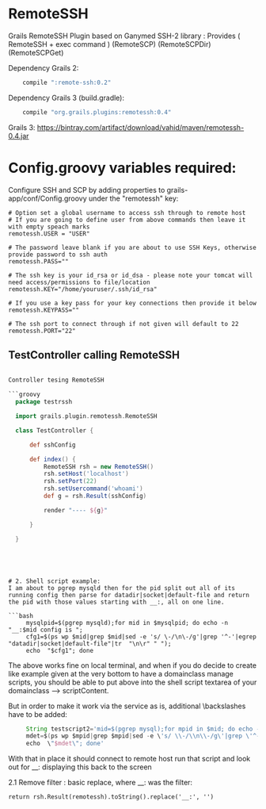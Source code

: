 RemoteSSH
=========

Grails RemoteSSH Plugin based on Ganymed SSH-2 library : Provides ( RemoteSSH + exec command ) (RemoteSCP) (RemoteSCPDir) (RemoteSCPGet)


Dependency Grails 2:

```groovy
	compile ":remote-ssh:0.2"
```

Dependency Grails 3 (build.gradle):

```groovy
	compile "org.grails.plugins:remotessh:0.4"
```


Grails 3:  https://bintray.com/artifact/download/vahid/maven/remotessh-0.4.jar
	


# Config.groovy variables required:

Configure SSH and SCP by adding properties to grails-app/conf/Config.groovy under the "remotessh" key:


    # Option set a global username to access ssh through to remote host
    # If you are going to define user from above commands then leave it with empty speach marks
    remotessh.USER = "USER"

    # The password leave blank if you are about to use SSH Keys, otherwise provide password to ssh auth
    remotessh.PASS=""

    # The ssh key is your id_rsa or id_dsa - please note your tomcat will need access/permissions to file/location
    remotessh.KEY="/home/youruser/.ssh/id_rsa"

    # If you use a key pass for your key connections then provide it below
    remotessh.KEYPASS=""

    # The ssh port to connect through if not given will default to 22
    remotessh.PORT="22"




## TestController calling RemoteSSH
```groovy

Controller tesing RemoteSSH

```groovy
  package testrssh

  import grails.plugin.remotessh.RemoteSSH

  class TestController {

      def sshConfig

      def index() {
          RemoteSSH rsh = new RemoteSSH()
          rsh.setHost('localhost')
          rsh.setPort(22)
          rsh.setUsercommand('whoami')
          def g = rsh.Result(sshConfig)

          render "---- ${g}"

      }

  }



```

```



# 2. Shell script example:
I am about to pgrep mysqld then for the pid split out all of its running config then parse for datadir|socket|default-file and return the pid with those values starting with __:, all on one line.

```bash
	 mysqlpid=$(pgrep mysqld);for mid in $mysqlpid; do echo -n "__:$mid config is ";
	 cfg1=$(ps wp $mid|grep $mid|sed -e 's/ \-/\n\-/g'|grep '^-'|egrep "datadir|socket|default-file"|tr  "\n\r" " ");
	 echo  "$cfg1"; done
```
The above works fine on local terminal, and when if you do decide to create like example given at the very bottom to have a
 domainclass manage scripts, you should be able to put above into the shell script textarea of your domainclass --> scriptContent.


But in order to make it work via the service as is, additional \backslashes have to be added:


```groovy
	 String testscript2='mid=$(pgrep mysql);for mpid in $mid; do echo -n \"__:$mpid config is \";
	 mdet=$(ps wp $mpid|grep $mpid|sed -e \'s/ \\-/\\n\\-/g\'|grep \'^-\'|egrep \"datadir|socket|default-file\"|tr  \"\\n\\r\" \" \");
	 echo  \"$mdet\"; done'


```
With that in place it should connect to remote host run that script and look out for __: displaying this back to the screen


2.1 Remove filter : basic replace, where __: was the filter:

    return rsh.Result(remotessh).toString().replace('__:', '')


